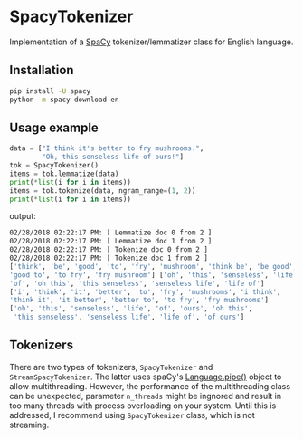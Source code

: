 # SpacyTokenizer

Implementation of a [SpaCy](https://github.com/explosion/spaCy) tokenizer/lemmatizer class for English
language.

## Installation
```bash
pip install -U spacy
python -m spacy download en
```

## Usage example
```python
data = ["I think it's better to fry mushrooms.",
        "Oh, this senseless life of ours!"]
tok = SpacyTokenizer()
items = tok.lemmatize(data)
print(*list(i for i in items))
items = tok.tokenize(data, ngram_range=(1, 2))
print(*list(i for i in items))
```
output:
```bash
02/28/2018 02:22:17 PM: [ Lemmatize doc 0 from 2 ]
02/28/2018 02:22:17 PM: [ Lemmatize doc 1 from 2 ]
02/28/2018 02:22:17 PM: [ Tokenize doc 0 from 2 ]
02/28/2018 02:22:17 PM: [ Tokenize doc 1 from 2 ]
['think', 'be', 'good', 'to', 'fry', 'mushroom', 'think be', 'be good',
'good to', 'to fry', 'fry mushroom'] ['oh', 'this', 'senseless', 'life',
'of', 'oh this', 'this senseless', 'senseless life', 'life of']
['i', 'think', 'it', 'better', 'to', 'fry', 'mushrooms', 'i think',
'think it', 'it better', 'better to', 'to fry', 'fry mushrooms']
['oh', 'this', 'senseless', 'life', 'of', 'ours', 'oh this',
 'this senseless', 'senseless life', 'life of', 'of ours']
```

## Tokenizers
There are two types of tokenizers, `SpacyTokenizer` and `StreamSpacyTokenizer`.
The latter uses spaCy's [Language.pipe()](https://spacy.io/api/language#pipe) object
to allow multithreading. However, the performance of the multithreading class can be unexpected,
parameter `n_threads` might be ingnored and result in too many threads with process overloading
on your system. Until this is addressed, I recommend using `SpacyTokenizer` class, which is
not streaming.

